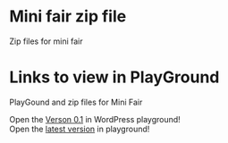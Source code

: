 # Mini fair zip file 
Zip files for mini fair 

# Links to view in PlayGround

PlayGound and zip files for Mini Fair 

Open the [Verson 0.1](https://playground.wordpress.net/?blueprint-url=https://raw.githubusercontent.com/AmnestyAM/mini-fair-zip/refs/heads/main/blueprint-v-0-1.json) in WordPress playground!     
Open the [latest version](https://playground.wordpress.net/?blueprint-url=https://raw.githubusercontent.com/AmnestyAM/mini-fair-zip/refs/heads/main/blueprint.json   ) in playground!  
